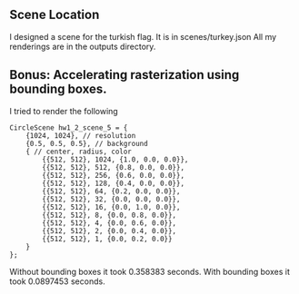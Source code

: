 ## Scene Location
I designed a scene for the turkish flag. It is in scenes/turkey.json
All my renderings are in the outputs directory.

## Bonus: Accelerating rasterization using bounding boxes.
I tried to render the following 
```
CircleScene hw1_2_scene_5 = {
    {1024, 1024}, // resolution
    {0.5, 0.5, 0.5}, // background
    { // center, radius, color
        {{512, 512}, 1024, {1.0, 0.0, 0.0}},
        {{512, 512}, 512, {0.8, 0.0, 0.0}},
        {{512, 512}, 256, {0.6, 0.0, 0.0}},
        {{512, 512}, 128, {0.4, 0.0, 0.0}},
        {{512, 512}, 64, {0.2, 0.0, 0.0}},
        {{512, 512}, 32, {0.0, 0.0, 0.0}},
        {{512, 512}, 16, {0.0, 1.0, 0.0}},
        {{512, 512}, 8, {0.0, 0.8, 0.0}},
        {{512, 512}, 4, {0.0, 0.6, 0.0}},
        {{512, 512}, 2, {0.0, 0.4, 0.0}},
        {{512, 512}, 1, {0.0, 0.2, 0.0}}
    }
};
```
Without bounding boxes it took 0.358383 seconds.
With bounding boxes it took 0.0897453 seconds.